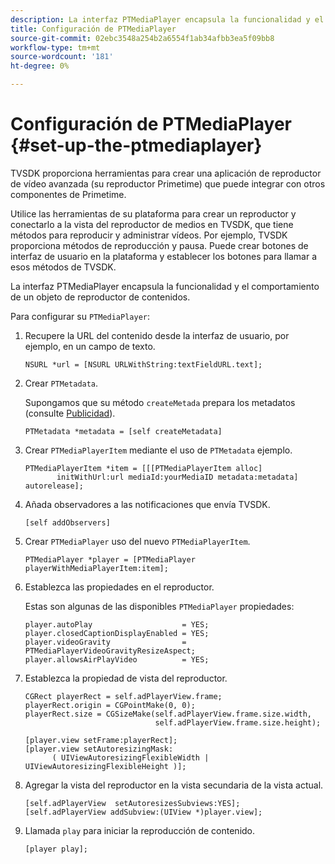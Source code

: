 ```yaml
---
description: La interfaz PTMediaPlayer encapsula la funcionalidad y el comportamiento de un objeto de reproductor de contenidos.
title: Configuración de PTMediaPlayer
source-git-commit: 02ebc3548a254b2a6554f1ab34afbb3ea5f09bb8
workflow-type: tm+mt
source-wordcount: '181'
ht-degree: 0%

---
```


# Configuración de PTMediaPlayer {#set-up-the-ptmediaplayer}

TVSDK proporciona herramientas para crear una aplicación de reproductor de vídeo avanzada (su reproductor Primetime) que puede integrar con otros componentes de Primetime.

Utilice las herramientas de su plataforma para crear un reproductor y conectarlo a la vista del reproductor de medios en TVSDK, que tiene métodos para reproducir y administrar vídeos. Por ejemplo, TVSDK proporciona métodos de reproducción y pausa. Puede crear botones de interfaz de usuario en la plataforma y establecer los botones para llamar a esos métodos de TVSDK.

La interfaz PTMediaPlayer encapsula la funcionalidad y el comportamiento de un objeto de reproductor de contenidos.

Para configurar su `PTMediaPlayer`:

1. Recupere la URL del contenido desde la interfaz de usuario, por ejemplo, en un campo de texto.

   ```
   NSURL *url = [NSURL URLWithString:textFieldURL.text];
   ```

1. Crear `PTMetadata`.

   Supongamos que su método `createMetada` prepara los metadatos (consulte [Publicidad](../../ios-3x-advertising/ios-3x-advertising-requirements.md)).

   ```
   PTMetadata *metadata = [self createMetadata]
   ```

1. Crear `PTMediaPlayerItem` mediante el uso de `PTMetadata` ejemplo.

   ```
   PTMediaPlayerItem *item = [[[PTMediaPlayerItem alloc] 
          initWithUrl:url mediaId:yourMediaID metadata:metadata] autorelease];
   ```

1. Añada observadores a las notificaciones que envía TVSDK.

   ```
   [self addObservers]
   ```

1. Crear `PTMediaPlayer` uso del nuevo `PTMediaPlayerItem`.

   ```
   PTMediaPlayer *player = [PTMediaPlayer playerWithMediaPlayerItem:item];
   ```

1. Establezca las propiedades en el reproductor.

   Estas son algunas de las disponibles `PTMediaPlayer` propiedades:

   ```
   player.autoPlay                    = YES;  
   player.closedCaptionDisplayEnabled = YES; 
   player.videoGravity                = PTMediaPlayerVideoGravityResizeAspect;  
   player.allowsAirPlayVideo          = YES;
   ```

1. Establezca la propiedad de vista del reproductor.

   ```
   CGRect playerRect = self.adPlayerView.frame;  
   playerRect.origin = CGPointMake(0, 0); 
   playerRect.size = CGSizeMake(self.adPlayerView.frame.size.width,  
                                self.adPlayerView.frame.size.height); 
   
   [player.view setFrame:playerRect]; 
   [player.view setAutoresizingMask:  
         ( UIViewAutoresizingFlexibleWidth | UIViewAutoresizingFlexibleHeight )];
   ```

1. Agregar la vista del reproductor en la vista secundaria de la vista actual.

   ```
   [self.adPlayerView  setAutoresizesSubviews:YES];  
   [self.adPlayerView addSubview:(UIView *)player.view];
   ```

1. Llamada `play` para iniciar la reproducción de contenido.

   ```
   [player play];
   ```
